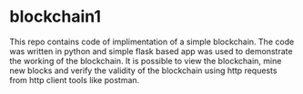 # blockchain1
This repo contains code of implimentation of a simple blockchain. The code was written in python and simple flask based app was used to demonstrate the working of the blockchain. It is possible to  view the blockchain, mine new blocks and verify the validity of the blockchain using http requests from http client tools like postman.
